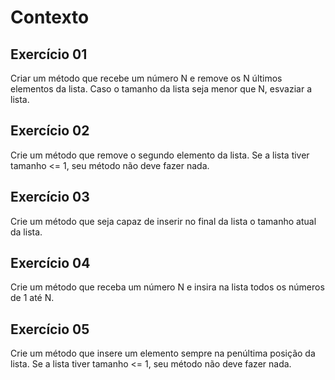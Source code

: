 # Contexto

## Exercício 01
Criar um método que recebe um número N e remove os N últimos elementos da lista. Caso o tamanho da lista seja menor que N, esvaziar a lista.
## Exercício 02
Crie um método que remove o segundo elemento da lista. Se a lista tiver tamanho <= 1, seu método não deve fazer nada.
## Exercício 03
Crie um método que seja capaz de inserir no final da lista o tamanho atual da lista.
## Exercício 04
Crie um método que receba um número N e insira na lista todos os números de 1 até N.
## Exercício 05
Crie um método que insere um elemento sempre na penúltima posição da lista. Se a lista tiver tamanho <= 1, seu método não deve fazer nada.

